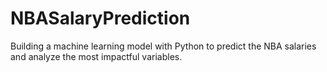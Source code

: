# NBASalaryPrediction
Building a machine learning model with Python to predict the NBA salaries and analyze the most impactful variables.
